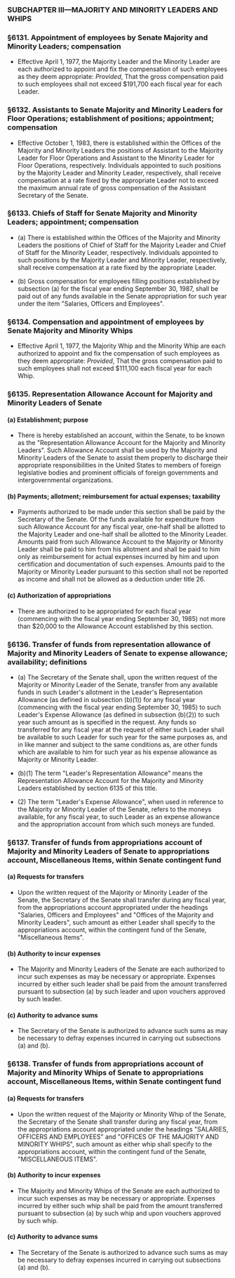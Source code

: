 ### SUBCHAPTER III—MAJORITY AND MINORITY LEADERS AND WHIPS

### §6131. Appointment of employees by Senate Majority and Minority Leaders; compensation
* Effective April 1, 1977, the Majority Leader and the Minority Leader are each authorized to appoint and fix the compensation of such employees as they deem appropriate: _Provided_, That the gross compensation paid to such employees shall not exceed $191,700 each fiscal year for each Leader.

### §6132. Assistants to Senate Majority and Minority Leaders for Floor Operations; establishment of positions; appointment; compensation
* Effective October 1, 1983, there is established within the Offices of the Majority and Minority Leaders the positions of Assistant to the Majority Leader for Floor Operations and Assistant to the Minority Leader for Floor Operations, respectively. Individuals appointed to such positions by the Majority Leader and Minority Leader, respectively, shall receive compensation at a rate fixed by the appropriate Leader not to exceed the maximum annual rate of gross compensation of the Assistant Secretary of the Senate.

### §6133. Chiefs of Staff for Senate Majority and Minority Leaders; appointment; compensation
* (a) There is established within the Offices of the Majority and Minority Leaders the positions of Chief of Staff for the Majority Leader and Chief of Staff for the Minority Leader, respectively. Individuals appointed to such positions by the Majority Leader and Minority Leader, respectively, shall receive compensation at a rate fixed by the appropriate Leader.

* (b) Gross compensation for employees filling positions established by subsection (a) for the fiscal year ending September 30, 1987, shall be paid out of any funds available in the Senate appropriation for such year under the item "Salaries, Officers and Employees".

### §6134. Compensation and appointment of employees by Senate Majority and Minority Whips
* Effective April 1, 1977, the Majority Whip and the Minority Whip are each authorized to appoint and fix the compensation of such employees as they deem appropriate: _Provided_, That the gross compensation paid to such employees shall not exceed $111,100 each fiscal year for each Whip.

### §6135. Representation Allowance Account for Majority and Minority Leaders of Senate
#### (a) Establishment; purpose
* There is hereby established an account, within the Senate, to be known as the "Representation Allowance Account for the Majority and Minority Leaders". Such Allowance Account shall be used by the Majority and Minority Leaders of the Senate to assist them properly to discharge their appropriate responsibilities in the United States to members of foreign legislative bodies and prominent officials of foreign governments and intergovernmental organizations.

#### (b) Payments; allotment; reimbursement for actual expenses; taxability
* Payments authorized to be made under this section shall be paid by the Secretary of the Senate. Of the funds available for expenditure from such Allowance Account for any fiscal year, one-half shall be allotted to the Majority Leader and one-half shall be allotted to the Minority Leader. Amounts paid from such Allowance Account to the Majority or Minority Leader shall be paid to him from his allotment and shall be paid to him only as reimbursement for actual expenses incurred by him and upon certification and documentation of such expenses. Amounts paid to the Majority or Minority Leader pursuant to this section shall not be reported as income and shall not be allowed as a deduction under title 26.

#### (c) Authorization of appropriations
* There are authorized to be appropriated for each fiscal year (commencing with the fiscal year ending September 30, 1985) not more than $20,000 to the Allowance Account established by this section.

### §6136. Transfer of funds from representation allowance of Majority and Minority Leaders of Senate to expense allowance; availability; definitions
* (a) The Secretary of the Senate shall, upon the written request of the Majority or Minority Leader of the Senate, transfer from any available funds in such Leader's allotment in the Leader's Representation Allowance (as defined in subsection (b)(1)) for any fiscal year (commencing with the fiscal year ending September 30, 1985) to such Leader's Expense Allowance (as defined in subsection (b)(2)) to such year such amount as is specified in the request. Any funds so transferred for any fiscal year at the request of either such Leader shall be available to such Leader for such year for the same purposes as, and in like manner and subject to the same conditions as, are other funds which are available to him for such year as his expense allowance as Majority or Minority Leader.

* (b)(1) The term "Leader's Representation Allowance" means the Representation Allowance Account for the Majority and Minority Leaders established by section 6135 of this title.

* (2) The term "Leader's Expense Allowance", when used in reference to the Majority or Minority Leader of the Senate, refers to the moneys available, for any fiscal year, to such Leader as an expense allowance and the appropriation account from which such moneys are funded.

### §6137. Transfer of funds from appropriations account of Majority and Minority Leaders of Senate to appropriations account, Miscellaneous Items, within Senate contingent fund
#### (a) Requests for transfers
* Upon the written request of the Majority or Minority Leader of the Senate, the Secretary of the Senate shall transfer during any fiscal year, from the appropriations account appropriated under the headings "Salaries, Officers and Employees" and "Offices of the Majority and Minority Leaders", such amount as either Leader shall specify to the appropriations account, within the contingent fund of the Senate, "Miscellaneous Items".

#### (b) Authority to incur expenses
* The Majority and Minority Leaders of the Senate are each authorized to incur such expenses as may be necessary or appropriate. Expenses incurred by either such leader shall be paid from the amount transferred pursuant to subsection (a) by such leader and upon vouchers approved by such leader.

#### (c) Authority to advance sums
* The Secretary of the Senate is authorized to advance such sums as may be necessary to defray expenses incurred in carrying out subsections (a) and (b).

### §6138. Transfer of funds from appropriations account of Majority and Minority Whips of Senate to appropriations account, Miscellaneous Items, within Senate contingent fund
#### (a) Requests for transfers
* Upon the written request of the Majority or Minority Whip of the Senate, the Secretary of the Senate shall transfer during any fiscal year, from the appropriations account appropriated under the headings "SALARIES, OFFICERS AND EMPLOYEES" and "OFFICES OF THE MAJORITY AND MINORITY WHIPS", such amount as either whip shall specify to the appropriations account, within the contingent fund of the Senate, "MISCELLANEOUS ITEMS".

#### (b) Authority to incur expenses
* The Majority and Minority Whips of the Senate are each authorized to incur such expenses as may be necessary or appropriate. Expenses incurred by either such whip shall be paid from the amount transferred pursuant to subsection (a) by such whip and upon vouchers approved by such whip.

#### (c) Authority to advance sums
* The Secretary of the Senate is authorized to advance such sums as may be necessary to defray expenses incurred in carrying out subsections (a) and (b).